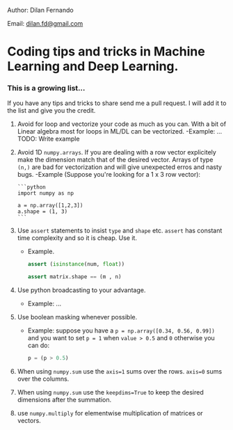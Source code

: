 Author: Dilan Fernando

Email: dilan.fd@gmail.com

# Coding tips and tricks in Machine Learning and Deep Learning.

### This is a growing list...
    
If you have any tips and tricks to share send me a pull request. I will add it 
to the list and give you the credit.
	
	
1.	Avoid for loop and vectorize your code as much as you can.
	With a bit of Linear algebra most for loops in ML/DL can be vectorized.
	-Example:
		... TODO: Write example
		
2. Avoid 1D `numpy.arrays`. If you are dealing with a row vector explicitely
   make the dimension match that of the desired vector. Arrays of type 
   `(n,)` are bad for vectorization and will give unexpected erros and nasty
   bugs.
   -Example (Suppose you're looking for a 1 x 3 row vector):
	   
	   ```python
	   import numpy as np
	   
	   a = np.array([1,2,3])
	   a.shape = (1, 3)
	   ```
	   
3. Use `assert` statements to insist `type` and `shape` etc. `assert` has
   constant time complexity and so it is cheap. Use it.
   - Example.
	 ```python
	 assert (isinstance(num, float))
	 
	 assert matrix.shape == (m , n)
	 ```

3. Use python broadcasting to your advantage.
   - Example:
	 ...

4. Use boolean masking whenever possible.
   - Example:
	 suppose you have a `p = np.array([0.34, 0.56, 0.99])` and 
	 you want to set `p = 1` when `value > 0.5` and `0` otherwise
	 you can do:
	 
	 ```python
	 p = (p > 0.5)
	 ```
 
5. When using `numpy.sum` use the `axis=1` sums over the rows.
	`axis=0` sums over the columns. 
	
6. When using `numpy.sum` use the `keepdims=True` to keep the
   desired dimensions after the summation.
 
7. use `numpy.multiply` for elementwise multiplication of matrices
   or vectors.
